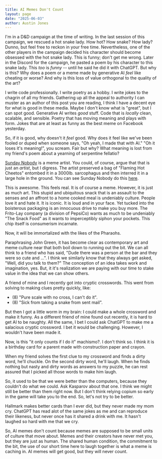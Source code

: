 ```yaml
---
title: AI Memes Don't Count
layout: page
date: "2025-06-03"
author: Austin Jones
---
```


<!-- intro about the poem -->
I'm in a D&D campaign at the time of writing.
In the last session of this campaign, we rescued a hot snake lady.
How hot?
How snake?
How lady?
Dunno, but feel free to reckon in your free time.
Nevertheless, one of the other players in the campaign decided his character should become obsessed with the hot snake lady.
This is funny; don't get me wrong.
Later in the Discord for the campaign, he pasted a poem by his character to this snake lady.
This _too_ is _funny_ -- until he said he did it with ChatGPT.
But why is this?
Why does a poem or a meme made by generative AI _feel_ like cheating or worse?
And why is this loss of value orthogonal to the quality of the art?

I write code professionally.
I write poetry as a hobby.
I write jokes to the chagrin of all my friends.
Gathering up all the appeal to authority I can muster as an author of this post you are reading, I think I have a decent eye for what is good in these media.
Maybe I don't know what is "great", but I can spot good.
Generative AI writes _good_ stuff.
Code that is *locally* clean, scalable, and sensible.
Poetry that has moving meaning and plays with form.
Jokes that are at least as funny as the best meme on Facebook yesterday.

So, if it is good, why doesn't it _feel_ good.
Why does it feel like we've been fooled or duped when someone says, "Oh yeah, I made that with AI."
"Oh it loses it's meaning!", you scream.
Fair but why?
What meaning is lost from my friend's poem about a yearning of serpentine fellatio?

<!-- Cheetos in acrylic -->
[Sunday Nobody](https://www.sundaynobody.com/) is a meme artist.
You could, of course, argue that that is just an _artist_, but I digress.
The artist preserved a bag of "Flaming Hot Cheetos" entombed it in a 3000lb. sarcophagus and then interred it in a large hole in the ground.
You can see Sunday Nobody do this [here](https://www.tiktok.com/@sunday.nobody.art/video/7162587340274240810).

This is awesome.
This feels real.
It is of course a meme.
However, it is just as much art.
This stupid and ubiquitous snack that is an assault to the senses and an affront to a home cooked meal is undeniably culture.
People love it and hate it.
It is iconic.
It is loud and in your face.
Yet tucked into the boisterous packaging is an innocuous drive to make you buy more.
The Frito-Lay company (a division of PepsiCo) wants as much to be undeniably "The Snack Food" as it wants to imperceptibly siphon your pockets.
This chip itself is consumerism incarnate.

Now, it will be immortalized with the likes of the Pharaohs.

<!-- art is running out the bit -->
Paraphrasing John Green, it has become clear as contemporary art and meme culture near that both boil down to running out the bit.
We can all think to a friend who has said, "Dude there was a person at the bar and they were so cute and ...".
I think we similarly know that they always get asked, "Well, did you talk to them?"
The conception of an idea takes work and imagination, yes.
But, it it's realization we are paying with our time to stake value in the idea that we can show others.

<!-- crude crossword -->
A friend of mine and I recently got into cryptic crosswords.
This went from solving to making clues pretty quickly, like:

- (8) "Pure scale with no cross, I can't do it".
- (8) "Sick from taking a snake from sent mail".

But then I got a little worm in my brain: I could make a whole crossword and make it funny.
As a different friend of mine found out recently, it is hard to get AI to be naughty.
All the same, I bet I could ask ChatGPT to make me a salacious cryptic crossword.
I bet it would be challenging.
However, I wouldn't have been made it.

Now, is this "it only counts if I do it" machismo?.
I don't think so.
I think it is a birthday card for a parent made with construction paper and crayon.

When my friend solves the first clue to my crossword and finds a dirty word, he'll chuckle.
On the second dirty word, he'll laugh.
When he finds nothing but nasty and dirty words as answers to my puzzle, he can rest assured that I picked all those words to make him laugh.

<!-- The hands that make something make it worth something -->
So, it used to be that we were better than the computers, because they couldn't do what we could.
Ask Kasparov about that one.
I think we might still be better than them right now.
But I don't think relying copium so early in the game will take you to the end.
So, let's not try to be better.

Hallmark makes better cards than I ever did, but they never made my mom cry.
ChatGPT has read alot of the same jokes as me and can reproduce their likeness, but never once has it shared a drink with me.
It hasn't laughed so hard with me that we cry.

So, AI memes don't count because memes are supposed to be small units of culture that move about.
Memes and their creators have never met you, but they are just as human.
The shared human condition, the commitment to the bit, the use of our short time here to laugh together is what a meme is caching in.
AI memes will get good, but they will never count.
